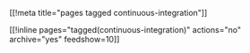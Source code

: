 [[!meta title="pages tagged continuous-integration"]]

[[!inline pages="tagged(continuous-integration)" actions="no" archive="yes"
feedshow=10]]
